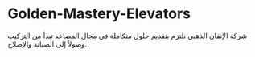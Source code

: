 # Golden-Mastery-Elevators
شركة الإتقان الذهبي نلتزم بتقديم حلول متكاملة في مجال المصاعد تبدأ من التركيب وصولاً إلى الصيانة والإصلاح.
